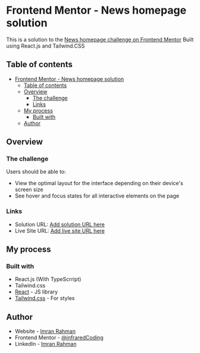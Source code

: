 # Frontend Mentor - News homepage solution

This is a solution to the [News homepage challenge on Frontend Mentor](https://www.frontendmentor.io/challenges/news-homepage-H6SWTa1MFl) Built using React.js and Tailwind.CSS

## Table of contents

- [Frontend Mentor - News homepage solution](#frontend-mentor---news-homepage-solution)
  - [Table of contents](#table-of-contents)
  - [Overview](#overview)
    - [The challenge](#the-challenge)
    - [Links](#links)
  - [My process](#my-process)
    - [Built with](#built-with)
  - [Author](#author)

## Overview

### The challenge

Users should be able to:

- View the optimal layout for the interface depending on their device's screen size
- See hover and focus states for all interactive elements on the page

### Links

- Solution URL: [Add solution URL here](https://github.com/infraredCoding/fm-news-homepage)
- Live Site URL: [Add live site URL here](https://news-homepage-fm-react.netlify.app)

## My process

### Built with

- React.js (With TypeScrript)
- Tailwind.css
- [React](https://reactjs.org/) - JS library
- [Tailwind.css](https://tailwindcss.com/) - For styles

## Author

- Website - [Imran Rahman](https://www.imraninfrared.com)
- Frontend Mentor - [@infraredCoding](https://www.frontendmentor.io/profile/infraredCoding)
- LinkedIn - [Imran Rahman](https://www.linkedin.com/in/imran-rahman-ix/)
